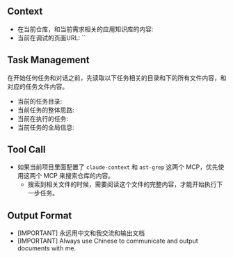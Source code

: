 ## Context

- 在当前仓库，和当前需求相关的应用知识库的内容: 
- 当前在调试的页面URL: ``

## Task Management

在开始任何任务和对话之前，先读取以下任务相关的目录和下的所有文件内容，和对应的任务文件内容。

- 当前的任务目录:
- 当前任务的整体思路:
- 当前在执行的任务:
- 当前任务的全局信息:

## Tool Call

- 如果当前项目里面配置了 `claude-context` 和 `ast-grep` 这两个 MCP，优先使用这两个 MCP 来搜索仓库的内容。
  - 搜索到相关文件的时候，需要阅读这个文件的完整内容，才能开始执行下一步任务。 

## Output Format

- [IMPORTANT] 永远用中文和我交流和输出文档
- [IMPORTANT] Always use Chinese to communicate and output documents with me.
